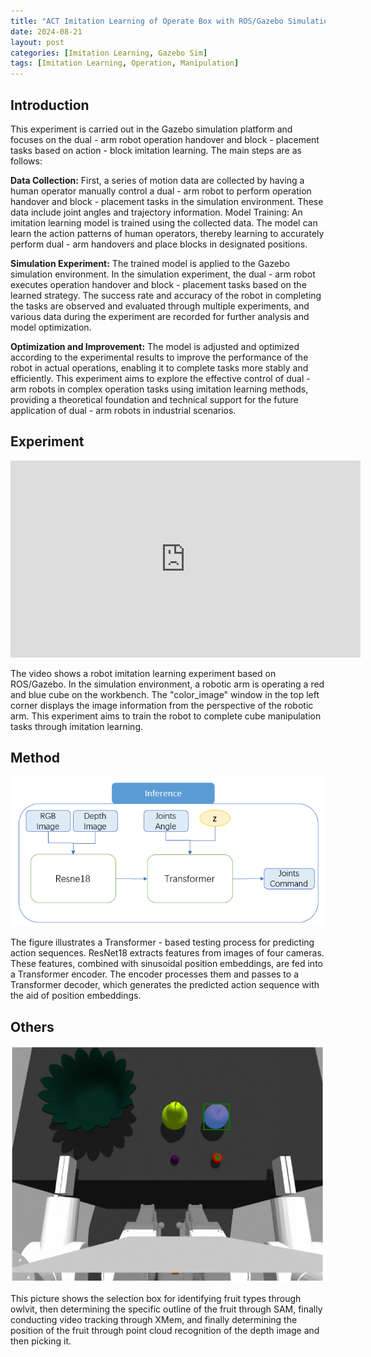 ```yaml
---
title: "ACT Imitation Learning of Operate Box with ROS/Gazebo Simulation"
date: 2024-08-21
layout: post
categories: [Imitation Learning, Gazebo Sim]
tags: [Imitation Learning, Operation, Manipulation]
---
```


## Introduction
This experiment is carried out in the Gazebo simulation platform and focuses on the dual - arm robot operation handover and block - placement tasks based on action - block imitation learning. The main steps are as follows:

**Data Collection:** First, a series of motion data are collected by having a human operator manually control a dual - arm robot to perform operation handover and block - placement tasks in the simulation environment. These data include joint angles and trajectory information.
Model Training: An imitation learning model is trained using the collected data. The model can learn the action patterns of human operators, thereby learning to accurately perform dual - arm handovers and place blocks in designated positions.

**Simulation Experiment:** The trained model is applied to the Gazebo simulation environment. In the simulation experiment, the dual - arm robot executes operation handover and block - placement tasks based on the learned strategy. The success rate and accuracy of the robot in completing the tasks are observed and evaluated through multiple experiments, and various data during the experiment are recorded for further analysis and model optimization.

**Optimization and Improvement:** The model is adjusted and optimized according to the experimental results to improve the performance of the robot in actual operations, enabling it to complete tasks more stably and efficiently.
This experiment aims to explore the effective control of dual - arm robots in complex operation tasks using imitation learning methods, providing a theoretical foundation and technical support for the future application of dual - arm robots in industrial scenarios.

## Experiment
<html>
<body>
<div style="text-align: center">
    <iframe width="560" height="315" src="https://www.youtube.com/embed/-zkP5HXGnP4?si=oCwRMgIF-jOYYoM9" title="YouTube video player" frameborder="0" allow="accelerometer; autoplay; clipboard-write; encrypted-media; gyroscope; picture-in-picture; web-share" referrerpolicy="strict-origin-when-cross-origin" allowfullscreen></iframe>
  <!-- <p style="margin-top: 10px;">chigui-2 motion video in May, 2022</p> -->
</div>
</body>
</html>

The video shows a robot imitation learning experiment based on ROS/Gazebo. In the simulation environment, a robotic arm is operating a red and blue cube on the workbench. The "color_image" window in the top left corner displays the image information from the perspective of the robotic arm. This experiment aims to train the robot to complete cube manipulation tasks through imitation learning.

<!-- > A preprint of the paper is available at <kbd><a href="https://arxiv.org/abs/2404.12220" target="_blank" style="text-decoration: none; color: inherit;" >arXiv</a></kbd>
{: .prompt-tip } -->

<!-- , which is submitted to IEEE/RSJ International Conference on Intelligent Robots and Systems (IROS), 2024 -->

<!-- ## Motivation -->
<!-- ![Motivation](/images/slednav/sledinspir.bmp) -->

## Method
<!-- ![Training](/images/imitation/ACT_training.png)

The figure presents a training process based on action block imitation learning.  In Step 1, it samples data from a demo dataset, including RGB images and joints information, to form an action sequence.  Step 2 involves inferring z through a transformer encoder with self - attention blocks, embedding joints and action sequences.  In Step 3, it uses a ResNet18 and transformer encoder and decoder to predict the action sequence, incorporating position embeddings and linear layers to output the predicted actions. -->

![Test](/images/imitation/ACT_inference.png)

The figure illustrates a Transformer - based testing process for predicting action sequences. ResNet18 extracts features from images of four cameras. These features, combined with sinusoidal position embeddings, are fed into a Transformer encoder. The encoder processes them and passes to a Transformer decoder, which generates the predicted action sequence with the aid of position embeddings.

## Others
![SAM](/images/imitation/fruits.png)

This picture shows the selection box for identifying fruit types through owlvit, then determining the specific outline of the fruit through SAM, finally conducting video tracking through XMem, and finally determining the position of the fruit through point cloud recognition of the depth image and then picking it.

<!-- ![Experiment](/images/slednav/sledtest.bmp)
**Experiment result**: tractor average speed **<font color="red">≈1m/s</font>**, trailer position error **<font color="red"><10cm</font>**, and trailer yaw angle error **<font color="red"><5.25°</font>** (calculated by motion capture system) -->